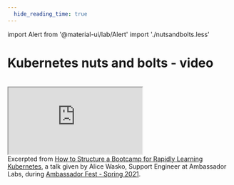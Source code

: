 ```yaml
---
  hide_reading_time: true
---
```


import Alert from '@material-ui/lab/Alert'
import './nutsandbolts.less'

# Kubernetes nuts and bolts - video

<br/>

<div class="video-container">
    <iframe class="video" src="https://www.youtube.com/embed/dePoqgOT1ZQ" allowfullscreen></iframe>
</div>

<Alert severity="success">
	Excerpted from <a href="https://www.youtube.com/watch?v=7nBmHhNTDm8"> How to Structure a Bootcamp for Rapidly Learning Kubernetes</a>, a talk given by Alice Wasko, Support Engineer at Ambassador Labs, during <a href="https://www.youtube.com/watch?v=79VWzqsZutQ&list=PLZWpj-1-nsqVP0FbG3a8Yr5bi-PXXFirH">Ambassador Fest - Spring 2021</a>.
</Alert>
